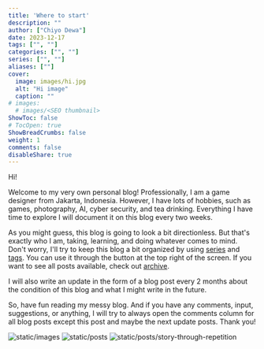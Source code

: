 ```yaml
---
title: 'Where to start'
description: ""
author: ["Chiyo Dewa"]
date: 2023-12-17
tags: ["", ""]
categories: ["", ""]
series: ["", ""]
aliases: [""]
cover:
  image: images/hi.jpg
  alt: "Hi image"
  caption: ""
# images:
  # images/<SEO thumbnail>
ShowToc: false
# TocOpen: true
ShowBreadCrumbs: false
weight: 1
comments: false
disableShare: true
---
```

Hi!

Welcome to my very own personal blog! Professionally, I am a game designer from Jakarta, Indonesia. However, I have lots of hobbies, such as games, photography, AI, cyber security, and tea drinking. Everything I have time to explore I will document it on this blog every two weeks.

As you might guess, this blog is going to look a bit directionless. But that's exactly who I am, taking, learning, and doing whatever comes to mind. Don't worry, I'll try to keep this blog a bit organized by using [series](https://chiyodewa74.github.io/blog/series/) and [tags](https://chiyodewa74.github.io/blog/tags/). You can use it through the button at the top right of the screen. If you want to see all posts available, check out [archive](https://chiyodewa74.github.io/blog/archives/).

I will also write an update in the form of a blog post every 2 months about the condition of this blog and what I might write in the future.

So, have fun reading my messy blog. And if you have any comments, input, suggestions, or anything, I will try to always open the comments column for all blog posts except this post and maybe the next update posts. Thank you!

![static/images](https://chiyodewa74.github.io/blog/images/resources.png)
![static/posts](https://chiyodewa74.github.io/blog/posts/resources.png)
![static/posts/story-through-repetition](https://chiyodewa74.github.io/blog/posts/story-through-repetition/resources.png)


